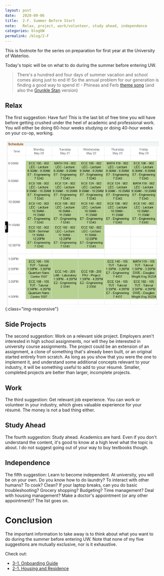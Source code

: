 ```yaml
---
layout: post
date:   2020-09-06
title:  2-F. Summer Before Start
note:   Relax, project, work/volunteer, study ahead, independence
categories: blogUW
permalink: /blog/2-F
---
```

This is footnote for the series on preparation for first year at the University of Waterloo.

Today's topic will be on what to do during the summer before entering UW.

> There's a hundred and four days of summer vacation and school comes along just to end it! So the annual problem for our generation is finding a good way to spend it! - Phineas and Ferb [theme song](https://www.youtube.com/watch?v=NkQrKxTFARM) (and also the [Grunkle Stan](https://www.youtube.com/watch?v=k6_uybRbvZw) version)

## Relax

The first suggestion: Have fun! This is the last bit of free time you will have before getting crushed under the heel of academic and professional work. You will either be doing 60-hour weeks studying or doing 40-hour weeks on your co-op, working.

![1B Schedule](/images/Schedule_1B.png){:class="img-responsive"}

## Side Projects

The second suggestion: Work on a relevant side project. Employers aren't interested in high school assignments, nor will they be interested in university course assignments. The project could be an extension of an assignment, a clone of something that's already been built, or an original started entirely from scratch. As long as you show that you were the one to implement it, and understand some additional concepts relevant to your industry, it will be something useful to add to your r&eacute;sum&eacute;. Smaller, completed projects are better than larger, incomplete projects.

## Work

The third suggestion: Get relevant job experience. You can work or volunteer in your industry, which gives valuable experience for your r&eacute;sum&eacute;. The money is not a bad thing either.

## Study Ahead

The fourth suggestion: Study ahead. Academics are hard. Even if you don't understand the content, it's good to know at a high level what the topic is about. I do not suggest going out of your way to buy textbooks though.

## Independence

The fifth suggestion: Learn to become independent. At university, you will be on your own. Do you know how to do laundry? To interact with other humans? To cook? Clean? If your laptop breaks, can you do basic troubleshooting? Grocery shopping? Budgeting? Time management? Deal with housing management? Make a doctor's appointment (or any other appointment)? The list goes on.

# Conclusion

The important information to take away is to think about what you want to do during the summer before entering UW. Note that none of my five suggestions are mutually exclusive, nor is it exhaustive.

Check out:

* [3-1. Onboarding Guide](/blog/3-1)
* [2-1. Housing and Residence](/blog/2-1)
